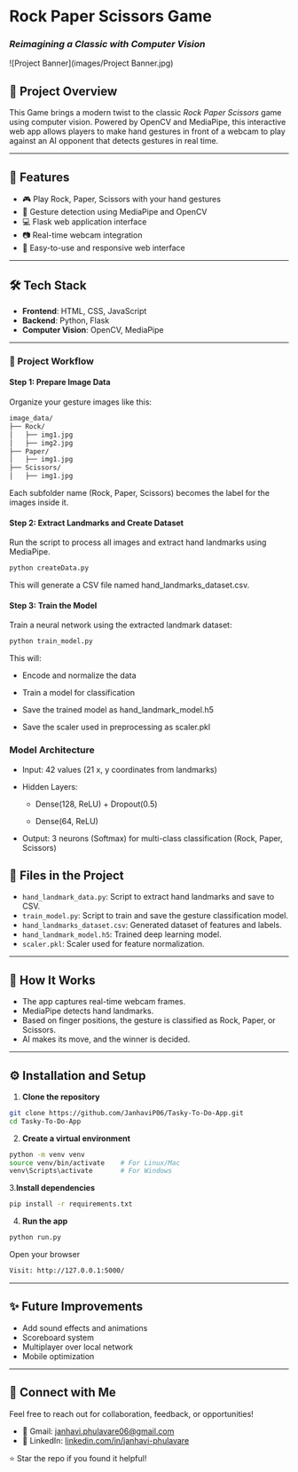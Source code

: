
# Rock Paper Scissors Game  
### _Reimagining a Classic with Computer Vision_

![Project Banner](images/Project Banner.jpg) 

## 🧠 Project Overview

This Game brings a modern twist to the classic _Rock Paper Scissors_ game using computer vision. Powered by OpenCV and MediaPipe, this interactive web app allows players to make hand gestures in front of a webcam to play against an AI opponent that detects gestures in real time.

---

## 🚀 Features

- 🎮 Play Rock, Paper, Scissors with your hand gestures
- 🧠 Gesture detection using MediaPipe and OpenCV
- 💻 Flask web application interface
- 📷 Real-time webcam integration
- 🧪 Easy-to-use and responsive web interface

---


## 🛠️ Tech Stack

- **Frontend**: HTML, CSS, JavaScript  
- **Backend**: Python, Flask  
- **Computer Vision**: OpenCV, MediaPipe  

---

### 📌 Project Workflow

#### Step 1: Prepare Image Data
Organize your gesture images like this:

```bash
image_data/
├── Rock/
│   ├── img1.jpg
│   ├── img2.jpg
├── Paper/
│   ├── img1.jpg
├── Scissors/
│   ├── img1.jpg
```
Each subfolder name (Rock, Paper, Scissors) becomes the label for the images inside it.

#### Step 2: Extract Landmarks and Create Dataset
Run the script to process all images and extract hand landmarks using MediaPipe.
```bash
python createData.py
```
This will generate a CSV file named hand_landmarks_dataset.csv.

#### Step 3: Train the Model
Train a neural network using the extracted landmark dataset:

```bash
python train_model.py
```
This will:

- Encode and normalize the data

- Train a model for classification

- Save the trained model as hand_landmark_model.h5

- Save the scaler used in preprocessing as scaler.pkl

### Model Architecture
- Input: 42 values (21 x, y coordinates from landmarks)
- Hidden Layers:
  - Dense(128, ReLU) + Dropout(0.5)

  - Dense(64, ReLU)

- Output: 3 neurons (Softmax) for multi-class classification (Rock, Paper, Scissors)



## 📁 Files in the Project

- `hand_landmark_data.py`: Script to extract hand landmarks and save to CSV.
- `train_model.py`: Script to train and save the gesture classification model.
- `hand_landmarks_dataset.csv`: Generated dataset of features and labels.
- `hand_landmark_model.h5`: Trained deep learning model.
- `scaler.pkl`: Scaler used for feature normalization.

---

## 🎯 How It Works
- The app captures real-time webcam frames.
- MediaPipe detects hand landmarks.
- Based on finger positions, the gesture is classified as Rock, Paper, or Scissors.
- AI makes its move, and the winner is decided.

---

## ⚙️ Installation and Setup

1. **Clone the repository**

```bash
git clone https://github.com/JanhaviP06/Tasky-To-Do-App.git
cd Tasky-To-Do-App
```

2. **Create a virtual environment**

```bash
python -m venv venv
source venv/bin/activate    # For Linux/Mac
venv\Scripts\activate       # For Windows
```
3.**Install dependencies**
```bash
pip install -r requirements.txt
```
4. **Run the app**
```bash
python run.py
```
Open your browser
```bash
Visit: http://127.0.0.1:5000/
```
---

## ✨ Future Improvements
- Add sound effects and animations
- Scoreboard system
- Multiplayer over local network
- Mobile optimization

---

## 🤝 Connect with Me

Feel free to reach out for collaboration, feedback, or opportunities!
- 📧 Gmail: [janhavi.phulavare06@gmail.com](mailto:janhavi.phulavare06@gmail.com)  
- 💼 LinkedIn: [linkedin.com/in/janhavi-phulavare](https://www.linkedin.com/in/janhavi-phulavare)

⭐ Star the repo if you found it helpful!

